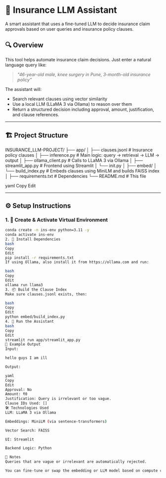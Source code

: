 # 🧠 Insurance LLM Assistant

A smart assistant that uses a fine-tuned LLM to decide insurance claim approvals based on user queries and insurance policy clauses.

## 🔍 Overview

This tool helps automate insurance claim decisions. Just enter a natural language query like:

> *"46-year-old male, knee surgery in Pune, 3-month-old insurance policy"*

The assistant will:
- Search relevant clauses using vector similarity
- Use a local LLM (LLaMA 3 via Ollama) to reason over them
- Return a structured decision including approval, amount, justification, and clause references.

---

## 🏗️ Project Structure

INSURANCE_LLM-PROJECT/
├── app/
│ ├── clauses.jsonl # Insurance policy clauses
│ ├── inference.py # Main logic: query → retrieval → LLM → output
│ ├── ollama_client.py # Calls to LLaMA 3 via Ollama
│ ├── streamlit_app.py # Frontend using Streamlit
│ └── init.py
│
├── embed/
│ └── build_index.py # Embeds clauses using MiniLM and builds FAISS index
│
├── requirements.txt # Dependencies
└── README.md # This file

yaml
Copy
Edit

---

## ⚙️ Setup Instructions

### 1. 🐍 Create & Activate Virtual Environment

```bash
conda create -n ins-env python=3.11 -y
conda activate ins-env
2. 💾 Install Dependencies
bash
Copy
Edit
pip install -r requirements.txt
If using Ollama, also install it from https://ollama.com and run:

bash
Copy
Edit
ollama run llama3
3. 📦 Build the Clause Index
Make sure clauses.jsonl exists, then:

bash
Copy
Edit
python embed/build_index.py
4. 🧠 Run the Assistant
bash
Copy
Edit
streamlit run app/streamlit_app.py
🧪 Example Output
Input:

hello guys I am ill

Output:

yaml
Copy
Edit
Approval: No
Amount: ₹0
Justification: Query is irrelevant or too vague.
Clause IDs Used: []
🛠️ Technologies Used
LLM: LLaMA 3 via Ollama

Embeddings: MiniLM (via sentence-transformers)

Vector Search: FAISS

UI: Streamlit

Backend Logic: Python

📘 Notes
Queries that are vague or irrelevant are automatically rejected.

You can fine-tune or swap the embedding or LLM model based on compute constraints.
